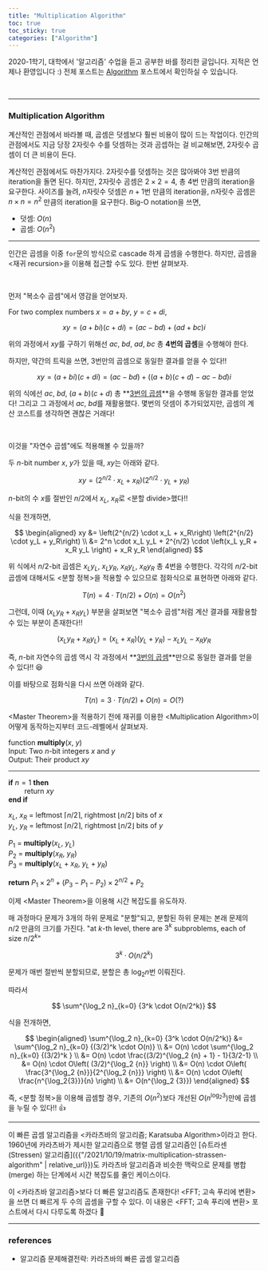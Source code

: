 ```yaml
---
title: "Multiplication Algorithm"
toc: true
toc_sticky: true
categories: ["Algorithm"]
---
```



2020-1학기, 대학에서 '알고리즘' 수업을 듣고 공부한 바를 정리한 글입니다. 지적은 언제나 환영입니다 :) 전체 포스트는 [Algorithm](/categories/algorithm) 포스트에서 확인하실 수 있습니다.

<br/>
<hr/>

### Multiplication Algorithm

계산적인 관점에서 바라볼 때, 곱셈은 덧셈보다 훨씬 비용이 많이 드는 작업이다. 인간의 관점에서도 지금 당장 $2$자릿수 수를 덧셈하는 것과 곰셉하는 걸 비교해보면, $2$자릿수 곱셈이 더 큰 비용이 든다.

계산적인 관점에서도 마찬가지다. $2$자릿수를 덧셈하는 것은 많아봐야 $3$번 반큼의 iteration을 돌면 된다. 하지만, $2$자릿수 곰셈은 $2 \times 2=4$, 총 4번 만큼의 iteration을 요구한다. 사이즈를 늘려, $n$자릿수 덧셈은 $n+1$번 만큼의 iteration을, $n$자릿수 곰셈은 $n \times n=n^2$ 만큼의 iteration을 요구한다. Big-O notation을 쓰면,

- 덧셈: $O(n)$
- 곱셈: $O(n^2)$

<hr/>

인간은 곱셈을 이중 `for`문의 방식으로 cascade 하게 곱셈을 수행한다. 하지만, 곱셈을 \<재귀 recursion\>을 이용해 접근할 수도 있다. 한번 살펴보자.

<br/>

먼저 "복소수 곱셈"에서 영감을 얻어보자.

For two complex numbers $x=a+by$, $y=c+di$,

$$
xy = (a+bi)(c+di) = (ac - bd) + (ad + bc)i
$$

위의 과정에서 $xy$를 구하기 위해선 $ac$, $bd$, $ad$, $bc$ 총 **4번의 곱셈**을 수행해야 한다.

하지만, 약간의 트릭을 쓰면, 3번만의 곱셈으로 동일한 결과를 얻을 수 있다!!

$$
xy = (a+bi)(c+di) = (ac-bd) + \left( (a+b)(c+d) - ac - bd \right) i
$$

위의 식에선 $ac$, $bd$, $(a+b)(c+d)$ 총 **<u>3번의 곱셈</u>**을 수행해 동일한 결과를 얻었다! 그리고 그 과정에서 $ac$, $bd$를 재활용했다. 몇번의 덧셈이 추가되었지만, 곱셈의 계산 코스트를 생각하면 괜찮은 거래다!

<br/>

이것을 "자연수 곱셈"에도 적용해볼 수 있을까?

두 $n$-bit number $x$, $y$가 있을 때, $xy$는 아래와 같다.

$$
xy = \left(2^{n/2} \cdot x_L + x_R\right) \left(2^{n/2} \cdot y_L + y_R\right)
$$

$n$-bit의 수 $x$를 절반인 $n/2$에서 $x_L$, $x_R$로 \<분할 divide\>했다!!

식을 전개하면,

$$
\begin{aligned}
xy &= \left(2^{n/2} \cdot x_L + x_R\right) \left(2^{n/2} \cdot y_L + y_R\right) \\
&= 2^n \cdot x_L y_L + 2^{n/2} \cdot \left(x_L y_R + x_R y_L \right) + x_R y_R
\end{aligned}
$$

위 식에서 $n/2$-bit 곱셈은 $x_L y_L$, $x_L y_R$, $x_R y_L$, $x_R y_R$ 총 4번을 수행한다. 각각의 $n/2$-bit 곱셈에 대해서도 \<분할 정복\>을 적용할 수 있으므로 점화식으로 표현하면 아래와 같다.

$$
T(n) = 4 \cdot T(n/2) + O(n) = O(n^2)
$$

그런데, 이때 $\left(x_L y_R + x_R y_L \right)$ 부분을 살펴보면 "복소수 곱셈"처럼 계산 결과를 재활용할 수 있는 부분이 존재한다!!

$$
\left(x_L y_R + x_R y_L \right) = (x_L + x_R)(y_L + y_R) - x_L y_L - x_R y_R
$$

즉, $n$-bit 자연수의 곱셈 역시 각 과정에서 **<u>3번의 곱셈</u>**만으로 동일한 결과를 얻을 수 있다!! 😆

이를 바탕으로 점화식을 다시 쓰면 아래와 같다.

$$
T(n) = 3 \cdot T(n/2) + O(n) = O(?)
$$

\<Master Theorem\>을 적용하기 전에 재귀를 이용한 \<Multiplication Algorithm\>이 어떻게 동작하는지부터 코드-레벨에서 살펴보자.

<div class="proof" markdown="1">

function **multiply**($x$, $y$)<br/>
Input: Two $n$-bit integers $x$ and $y$<br/>
Output: Their product $xy$

<hr/>

**if** $n=1$ **then**<br/>
&emsp;&emsp; return $xy$<br/>
**end if**

$x_L$, $x_R$ = leftmost $\lceil n/2 \rceil$, rightmost $\lfloor n/2 \rfloor$ bits of $x$<br/>
$y_L$, $y_R$ = leftmost $\lceil n/2 \rceil$, rightmost $\lfloor n/2 \rfloor$ bits of $y$<br/>

$P_1$ = **multiply**($x_L$, $y_L$)<br/>
$P_2$ = **multiply**($x_R$, $y_R$)<br/>
$P_3$ = **multiply**($x_L + x_R$, $y_L + y_R$)

**return** $P_1 \times 2^n + \left(P_3 - P_1 - P_2\right) \times 2^{n/2} + P_2$

</div>

이제 \<Master Theorem\>을 이용해 시간 복잡도를 유도하자.

매 과정마다 문제가 $3$개의 하위 문제로 "분할"되고, 분할된 하위 문제는 본래 문제의 $n/2$ 만큼의 크기를 가진다. "at $k$-th level, there are $3^k$ subproblems, each of size $n/2^k$"

$$
3^k \cdot O(n/2^k)
$$

문제가 매번 절반씩 분할되므로, 분할은 총 $\log_2 n$번 이뤄진다.

따라서

$$
\sum^{\log_2 n}_{k=0} {3^k \cdot O(n/2^k)}
$$

식을 전개하면,

$$
\begin{aligned}
\sum^{\log_2 n}_{k=0} {3^k \cdot O(n/2^k)} &= \sum^{\log_2 n}_{k=0} {(3/2)^k \cdot O(n)} \\
&= O(n) \cdot \sum^{\log_2 n}_{k=0} {(3/2)^k } \\
&= O(n) \cdot \frac{(3/2)^{\log_2 {n} + 1} - 1}{3/2-1} \\
&= O(n) \cdot O\left( (3/2)^{\log_2 {n}} \right) \\
&= O(n) \cdot O\left( \frac{3^{\log_2 {n}}}{2^{\log_2 {n}}} \right) \\
&= O(n) \cdot O\left( \frac{n^{\log_2{3}}}{n} \right) \\
&= O(n^{\log_2 {3}})
\end{aligned}
$$

즉, \<분할 정복\>을 이용해 곱셈할 경우, 기존의 $O(n^2)$보다 개선된 $O(n^{\log_2{3}})$만에 곱셈을 누릴 수 있다!! 👍

<hr/>

이 빠른 곱셈 알고리즘을 \<카라츠바의 알고리즘; Karatsuba Algorithm\>이라고 한다. 1960년에 카라츠바가 제시한 알고리즘으로 행렬 곱셈 알고리즘인 [슈트라센(Stressen) 알고리즘]({{"/2021/10/19/matrix-multiplication-strassen-algorithm" | relative_url}})도 카라츠바 알고리즘과 비슷한 맥락으로 문제를 병합(merge) 하는 단계에서 시간 복잡도를 줄인 케이스이다.

이 \<카라츠바 알고리즘\>보다 더 빠른 알고리즘도 존재한다! \<FFT; 고속 푸리에 변환\>을 쓰면 더 빠르게 두 수의 곱셈을 구할 수 있다. 이 내용은 \<FFT; 고속 푸리에 변환\> 포스트에서 다시 다루도록 하겠다 🙌

<hr/>

### references

- 알고리즘 문제해결전략: 카라츠바의 빠른 곱셈 알고리즘
